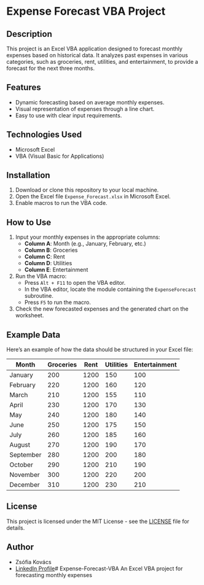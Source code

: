 # Expense Forecast VBA Project

## Description
This project is an Excel VBA application designed to forecast monthly expenses based on historical data. It analyzes past expenses in various categories, such as groceries, rent, utilities, and entertainment, to provide a forecast for the next three months.

## Features
- Dynamic forecasting based on average monthly expenses.
- Visual representation of expenses through a line chart.
- Easy to use with clear input requirements.

## Technologies Used
- Microsoft Excel
- VBA (Visual Basic for Applications)

## Installation
1. Download or clone this repository to your local machine.
2. Open the Excel file `Expense_Forecast.xlsx` in Microsoft Excel.
3. Enable macros to run the VBA code.

## How to Use
1. Input your monthly expenses in the appropriate columns:
   - **Column A**: Month (e.g., January, February, etc.)
   - **Column B**: Groceries
   - **Column C**: Rent
   - **Column D**: Utilities
   - **Column E**: Entertainment
2. Run the VBA macro:
   - Press `Alt + F11` to open the VBA editor.
   - In the VBA editor, locate the module containing the `ExpenseForecast` subroutine.
   - Press `F5` to run the macro.
3. Check the new forecasted expenses and the generated chart on the worksheet.

## Example Data
Here’s an example of how the data should be structured in your Excel file:

| Month      | Groceries | Rent  | Utilities | Entertainment |
|------------|-----------|-------|-----------|---------------|
| January    | 200       | 1200  | 150       | 100           |
| February   | 220       | 1200  | 160       | 120           |
| March      | 210       | 1200  | 155       | 110           |
| April      | 230       | 1200  | 170       | 130           |
| May        | 240       | 1200  | 180       | 140           |
| June       | 250       | 1200  | 175       | 150           |
| July       | 260       | 1200  | 185       | 160           |
| August     | 270       | 1200  | 190       | 170           |
| September  | 280       | 1200  | 200       | 180           |
| October    | 290       | 1200  | 210       | 190           |
| November   | 300       | 1200  | 220       | 200           |
| December   | 310       | 1200  | 230       | 210           |

## License
This project is licensed under the MIT License - see the [LICENSE](LICENSE) file for details.

## Author
- Zsófia Kovács
- [LinkedIn Profile](https://www.linkedin.com/in/zsófia-kovács-434626183)# Expense-Forecast-VBA
An Excel VBA project for forecasting monthly expenses
